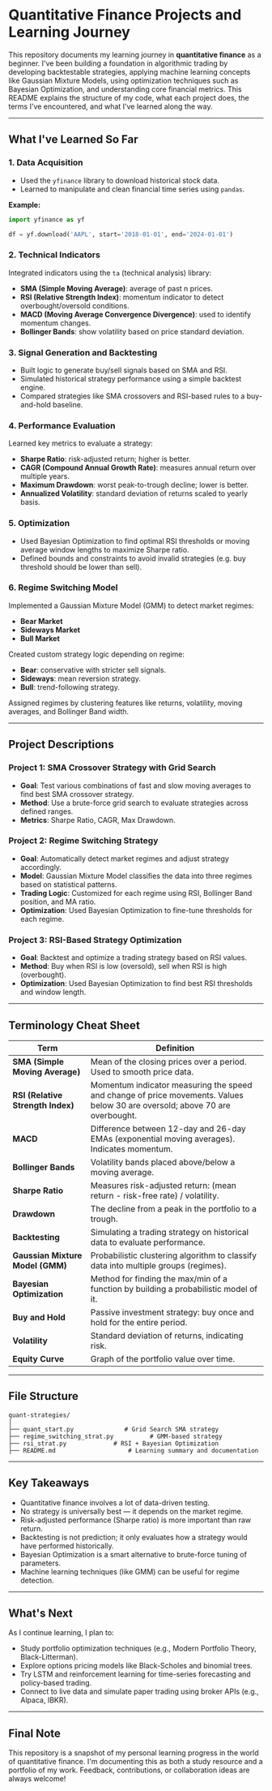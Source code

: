 # Quantitative Finance Projects and Learning Journey

This repository documents my learning journey in **quantitative finance** as a beginner. I've been building a foundation in algorithmic trading by developing backtestable strategies, applying machine learning concepts like Gaussian Mixture Models, using optimization techniques such as Bayesian Optimization, and understanding core financial metrics. This README explains the structure of my code, what each project does, the terms I've encountered, and what I've learned along the way.

---

## What I've Learned So Far

### 1. **Data Acquisition**
- Used the `yfinance` library to download historical stock data.
- Learned to manipulate and clean financial time series using `pandas`.

**Example:**
```python
import yfinance as yf

df = yf.download('AAPL', start='2018-01-01', end='2024-01-01')
```

### 2. **Technical Indicators**
Integrated indicators using the `ta` (technical analysis) library:

- **SMA (Simple Moving Average)**: average of past n prices.
- **RSI (Relative Strength Index)**: momentum indicator to detect overbought/oversold conditions.
- **MACD (Moving Average Convergence Divergence)**: used to identify momentum changes.
- **Bollinger Bands**: show volatility based on price standard deviation.

### 3. **Signal Generation and Backtesting**
- Built logic to generate buy/sell signals based on SMA and RSI.
- Simulated historical strategy performance using a simple backtest engine.
- Compared strategies like SMA crossovers and RSI-based rules to a buy-and-hold baseline.

### 4. **Performance Evaluation**
Learned key metrics to evaluate a strategy:

- **Sharpe Ratio**: risk-adjusted return; higher is better.
- **CAGR (Compound Annual Growth Rate)**: measures annual return over multiple years.
- **Maximum Drawdown**: worst peak-to-trough decline; lower is better.
- **Annualized Volatility**: standard deviation of returns scaled to yearly basis.

### 5. **Optimization**
- Used Bayesian Optimization to find optimal RSI thresholds or moving average window lengths to maximize Sharpe ratio.
- Defined bounds and constraints to avoid invalid strategies (e.g. buy threshold should be lower than sell).

### 6. **Regime Switching Model**
Implemented a Gaussian Mixture Model (GMM) to detect market regimes:

- **Bear Market**
- **Sideways Market**
- **Bull Market**

Created custom strategy logic depending on regime:
- **Bear**: conservative with stricter sell signals.
- **Sideways**: mean reversion strategy.
- **Bull**: trend-following strategy.

Assigned regimes by clustering features like returns, volatility, moving averages, and Bollinger Band width.

---

## Project Descriptions

### Project 1: SMA Crossover Strategy with Grid Search
- **Goal**: Test various combinations of fast and slow moving averages to find best SMA crossover strategy.
- **Method**: Use a brute-force grid search to evaluate strategies across defined ranges.
- **Metrics**: Sharpe Ratio, CAGR, Max Drawdown.

### Project 2: Regime Switching Strategy
- **Goal**: Automatically detect market regimes and adjust strategy accordingly.
- **Model**: Gaussian Mixture Model classifies the data into three regimes based on statistical patterns.
- **Trading Logic**: Customized for each regime using RSI, Bollinger Band position, and MA ratio.
- **Optimization**: Used Bayesian Optimization to fine-tune thresholds for each regime.

### Project 3: RSI-Based Strategy Optimization
- **Goal**: Backtest and optimize a trading strategy based on RSI values.
- **Method**: Buy when RSI is low (oversold), sell when RSI is high (overbought).
- **Optimization**: Used Bayesian Optimization to find best RSI thresholds and window length.

---

## Terminology Cheat Sheet

| Term | Definition |
|------|------------|
| **SMA (Simple Moving Average)** | Mean of the closing prices over a period. Used to smooth price data. |
| **RSI (Relative Strength Index)** | Momentum indicator measuring the speed and change of price movements. Values below 30 are oversold; above 70 are overbought. |
| **MACD** | Difference between 12-day and 26-day EMAs (exponential moving averages). Indicates momentum. |
| **Bollinger Bands** | Volatility bands placed above/below a moving average. |
| **Sharpe Ratio** | Measures risk-adjusted return: (mean return - risk-free rate) / volatility. |
| **Drawdown** | The decline from a peak in the portfolio to a trough. |
| **Backtesting** | Simulating a trading strategy on historical data to evaluate performance. |
| **Gaussian Mixture Model (GMM)** | Probabilistic clustering algorithm to classify data into multiple groups (regimes). |
| **Bayesian Optimization** | Method for finding the max/min of a function by building a probabilistic model of it. |
| **Buy and Hold** | Passive investment strategy: buy once and hold for the entire period. |
| **Volatility** | Standard deviation of returns, indicating risk. |
| **Equity Curve** | Graph of the portfolio value over time. |

---

## File Structure

```
quant-strategies/
│
├── quant_start.py              # Grid Search SMA strategy
├── regime_switching_strat.py          # GMM-based strategy
├── rsi_strat.py             # RSI + Bayesian Optimization
├── README.md                    # Learning summary and documentation
```

---

## Key Takeaways

- Quantitative finance involves a lot of data-driven testing.
- No strategy is universally best — it depends on the market regime.
- Risk-adjusted performance (Sharpe ratio) is more important than raw return.
- Backtesting is not prediction; it only evaluates how a strategy would have performed historically.
- Bayesian Optimization is a smart alternative to brute-force tuning of parameters.
- Machine learning techniques (like GMM) can be useful for regime detection.

---

## What's Next

As I continue learning, I plan to:

- Study portfolio optimization techniques (e.g., Modern Portfolio Theory, Black-Litterman).
- Explore options pricing models like Black-Scholes and binomial trees.
- Try LSTM and reinforcement learning for time-series forecasting and policy-based trading.
- Connect to live data and simulate paper trading using broker APIs (e.g., Alpaca, IBKR).

---

## Final Note

This repository is a snapshot of my personal learning progress in the world of quantitative finance. I'm documenting this as both a study resource and a portfolio of my work. Feedback, contributions, or collaboration ideas are always welcome!
